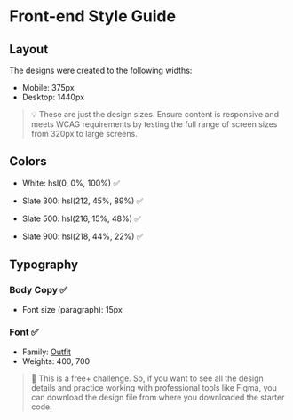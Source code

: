 # Front-end Style Guide

## Layout

The designs were created to the following widths:

- Mobile: 375px
- Desktop: 1440px

> 💡 These are just the design sizes. Ensure content is responsive and meets WCAG requirements by testing the full range of screen sizes from 320px to large screens.

## Colors

- White: hsl(0, 0%, 100%) ✅

- Slate 300: hsl(212, 45%, 89%) ✅
- Slate 500: hsl(216, 15%, 48%) ✅
- Slate 900: hsl(218, 44%, 22%) ✅

## Typography

### Body Copy ✅

- Font size (paragraph): 15px

### Font ✅

- Family: [Outfit](https://fonts.google.com/specimen/Outfit)
- Weights: 400, 700

> 💎 This is a free+ challenge. So, if you want to see all the design details and practice working with professional tools like Figma, you can download the design file from where you downloaded the starter code.

